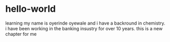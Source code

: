 # hello-world
learning
my name is oyerinde oyewale and i have a backround in chemistry. 
i have been working in the banking insustry for over 10 years. 
this is a new chapter for me
